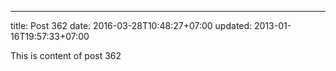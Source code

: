 ---
title: Post 362
date: 2016-03-28T10:48:27+07:00
updated: 2013-01-16T19:57:33+07:00

This is content of post 362